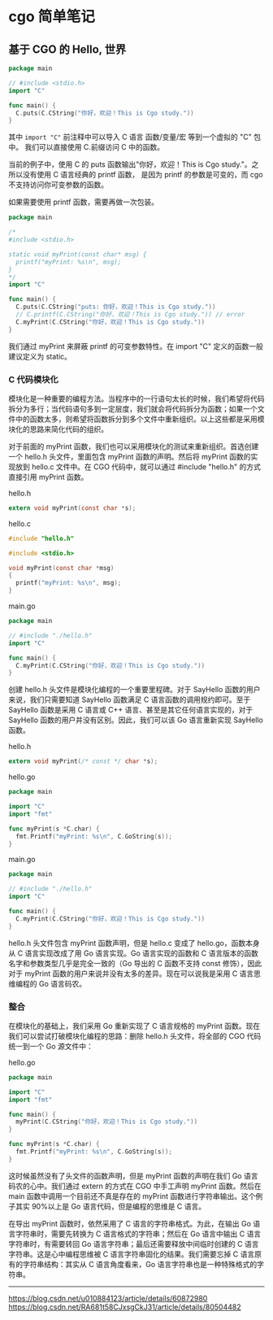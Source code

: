 # cgo 简单笔记

## 基于 CGO 的 Hello, 世界

```go
package main

// #include <stdio.h>
import "C"

func main() {
  C.puts(C.CString("你好，欢迎！This is Cgo study."))
}
```

其中 `import "C"` 前注释中可以导入 C 语言 函数/变量/宏 等到一个虚拟的 "C" 包中。
我们可以直接使用 C.前缀访问 C 中的函数。

当前的例子中，使用 C 的 puts 函数输出"你好，欢迎！This is Cgo study."。之所以没有使用 C 语言经典的 printf 函数，
是因为 printf 的参数是可变的，而 cgo 不支持访问你可变参数的函数。

如果需要使用 printf 函数，需要再做一次包装。

```go
package main

/*
#include <stdio.h>

static void myPrint(const char* msg) {
  printf("myPrint: %s\n", msg);
}
*/
import "C"

func main() {
  C.puts(C.CString("puts: 你好，欢迎！This is Cgo study."))
  // C.printf(C.CString("你好，欢迎！This is Cgo study.")) // error
  C.myPrint(C.CString("你好，欢迎！This is Cgo study."))
}
```

我们通过 myPrint 来屏蔽 printf 的可变参数特性。在 import "C" 定义的函数一般建议定义为 static。

### C 代码模块化

模块化是一种重要的编程方法。当程序中的一行语句太长的时候，我们希望将代码拆分为多行；当代码语句多到一定层度，我们就会将代码拆分为函数；如果一个文件中的函数太多，则希望将函数拆分到多个文件中重新组织。以上这些都是采用模块化的思路来简化代码的组织。

对于前面的 myPrint 函数，我们也可以采用模块化的测试来重新组织。首选创建一个 hello.h 头文件，里面包含 myPrint 函数的声明。然后将 myPrint 函数的实现放到 hello.c 文件中。在 CGO 代码中，就可以通过 #include "hello.h" 的方式直接引用 myPrint 函数。

hello.h

```c
extern void myPrint(const char *s);
```

hello.c

```c
#include "hello.h"

#include <stdio.h>

void myPrint(const char *msg)
{
  printf("myPrint: %s\n", msg);
}
```

main.go

```go
package main

// #include "./hello.h"
import "C"

func main() {
  C.myPrint(C.CString("你好，欢迎！This is Cgo study."))
}
```

创建 hello.h 头文件是模块化编程的一个重要里程碑。对于 SayHello 函数的用户来说，我们只需要知道 SayHello 函数满足 C 语言函数的调用规约即可。至于 SayHello 函数是采用 C 语言或 C++ 语言、甚至是其它任何语言实现的，对于 SayHello 函数的用户并没有区别。因此，我们可以该 Go 语言重新实现 SayHello 函数。

hello.h

```c
extern void myPrint(/* const */ char *s);
```

hello.go

```go
package main

import "C"
import "fmt"

func myPrint(s *C.char) {
  fmt.Printf("myPrint: %s\n", C.GoString(s));
}
```

main.go

```go
package main

// #include "./hello.h"
import "C"

func main() {
  C.myPrint(C.CString("你好，欢迎！This is Cgo study."))
}
```

hello.h 头文件包含 myPrint 函数声明，但是 hello.c 变成了 hello.go，函数本身从 C 语言实现改成了用 Go 语言实现。Go 语言实现的函数和 C 语言版本的函数名字和参数类型几乎是完全一致的（Go 导出的 C 函数不支持 const 修饰），因此对于 myPrint 函数的用户来说并没有太多的差异。现在可以说我是采用 C 语言思维编程的 Go 语言码农。

### 整合

在模块化的基础上，我们采用 Go 重新实现了 C 语言规格的 myPrint 函数。现在我们可以尝试打破模块化编程的思路：删除 hello.h 头文件，将全部的 CGO 代码统一到一个 Go 源文件中：

hello.go

```go
package main

import "C"
import "fmt"

func main() {
  myPrint(C.CString("你好，欢迎！This is Cgo study."))
}

func myPrint(s *C.char) {
  fmt.Printf("myPrint: %s\n", C.GoString(s));
}
```

这时候虽然没有了头文件的函数声明，但是 myPrint 函数的声明在我们 Go 语言码农的心中。我们通过 extern 的方式在 CGO 中手工声明 myPrint 函数。然后在 main 函数中调用一个目前还不真是存在的 myPrint 函数进行字符串输出。这个例子其实 90%以上是 Go 语言代码，但是编程的思维是 C 语言。

在导出 myPrint 函数时，依然采用了 C 语言的字符串格式。为此，在输出 Go 语言字符串时，需要先转换为 C 语言格式的字符串；然后在 Go 语言中输出 C 语言字符串时，有需要转回 Go 语言字符串；最后还需要释放中间临时创建的 C 语言字符串。这是心中编程思维被 C 语言字符串固化的结果。我们需要忘掉 C 语言原有的字符串结构：其实从 C 语言角度看来，Go 语言字符串也是一种特殊格式的字符串。

---

<https://blog.csdn.net/u010884123/article/details/60872980>
<https://blog.csdn.net/RA681t58CJxsgCkJ31/article/details/80504482>
